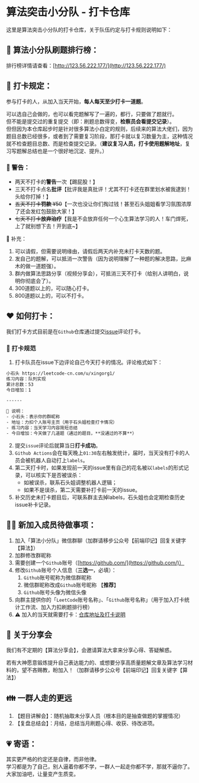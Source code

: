 # 算法突击小分队 - 打卡仓库

这里是算法突击小分队的打卡仓库，关于队伍约定与打卡规则说明如下：

## 🐲 算法小分队刷题排行榜：
排行榜详情请查看：[http://123.56.222.177/](http://123.56.222.177/)

## 🚩 打卡规定：
参与打卡的人，从加入当天开始，**每人每天至少打卡一道题**。

可以选自己会做的，也可以看完题解写了一遍的，都行，只要做了题就行。  
但不能是提交过的重复提交（即：刷题总数得变，**检察员会看提交记录**）。    
但但因为本仓库起步时是针对很多算法小白定的规则，后续来的算法大佬们，因为题目总数已经很多，或者到了需要复习阶段，那打卡就以复习数量为主，这种情况就不检查题目总数、而是检查提交记录。（**建议复习人员，打卡使用题解地址**，复习写题解总结也是一个很好地沉淀、提升。）

### 🚨 警告：
- 两天不打卡的**警告**一次【踢屁股！】
- 三天不打卡点名**批评**【批评我是真批评！尤其不打卡还在群里划水被我逮到！头给你打掉！】
- ~~五天不打卡**罚款** ¥50~~【一次也没让你们掏过钱！甚至石头姐姐看学习氛围浓厚了还会发红包鼓励大家！】
- ~~七天不打卡**放弃治疗**~~【我是不会放弃任何一个心生算法学习的人！车门焊死，上了就别想下去！开到底~】


🧚 补充：
1. 可以请假，但需要说明缘由，请假后两天内补充未打卡天数的题。
1. 发自己的题解，可以抵消一次警告（因为说明理解了一种题的解决思路，比麻木的做一道题强）。
1. 群内做算法思路分享（视频分享会），可抵消三天不打卡（给别人讲明白，说明你彻底会了）。
1. 300道题以上的，可以随心打卡。
1. 800道题以上的，可以不打卡。
 
## ❤️ 如何打卡：

我们打卡方式目前是在`Github`仓库通过提交[issue](https://github.com/xingorg1/leetcodeRank/issues)评论打卡。


### 🌝 打卡规范
1. 打卡队员在issue下边评论自己今天打卡的情况。评论格式如下：

```txt
小石头 https://leetcode-cn.com/u/xingorg1/
练习内容：队列实现
累计总数：53
今日增加：1

------

🧚 说明：
- 小石头：表示你的群昵称
- 地址：力扣个人账号主页（用于石头姐检查打卡情况）
- 练习内容：当天学习内容简短总结
- 今日增加：今天做了几道题（通过的题目，**没通过的不算**）
```

2. 提交`issue`评论后就算当日**打卡成功**。  
3. `Github Actions`会在每天晚上`01:30`左右触发统计，届时，当天没有打卡的人员会被机器人自动打上`labels`。  
4. 第二天打卡时，如果发现前一天的issue里有自己的花名被以`labels`的形式记录，可以核实下是否被误杀：
    - 如被误杀，联系石头姐调整机器人逻辑；
    - 如果不是误杀，第二天需要补打卡前一天的issue。
5. 补交历史未打卡题目后，可联系群主去掉labels，石头姐也会定期检查历史issue补卡记录。

## 🧜‍♀️ 新加入成员待做事项：
1. 加入「算法小分队」微信群聊（加群请移步公众号【前端印记】回复关键字【算法】）
1. 加群修改群昵称
1. 需要创建一个`Github`账号（[https://github.com/](https://github.com/)）
1. 修改`Github`账号个人信息（**三选一**，必填）：
    1. `Github`账号昵称为微信群昵称
    2. 微信群昵称改成`Github`账号昵称 【**推荐**】
    3. `Github`账号头像为微信头像
1. 向群主提供你的「`LeetCode`账号名称」、「`Github`账号名称」（用于加入打卡统计工作流、加入力扣刷题排行榜）
1. ⚠️ 加入的当天就需要打卡：[仓库地址及打卡说明](https://github.com/xingorg1/leetcodeRank)


## 🎉 关于分享会
我们有不定期的【算法分享会】，会邀请算法大拿来分享心得、答疑解惑。

若有大神愿意锻炼提升自己表达能力的、或想要分享高质量题解文章及算法学习材料的，望不吝赐教，盼加入！（加群请移步公众号【前端印记】回复关键字【算法】）


## 👪 一群人走的更远
1. 【题目讲解会】：随机抽取未分享人员（根本目的是抽查做题的掌握情况）
1. 【复盘总结会】：月结，总结当月刷题心得、收获、待改进项。


## 💗 寄语：
其实更严格的约定还是自律，而非他律。  
学习都是为了自己，别人逼着你都不学，一群人一起走你都不学，那就不逼你了。    
大家加油吧，让量变产生质变。  
